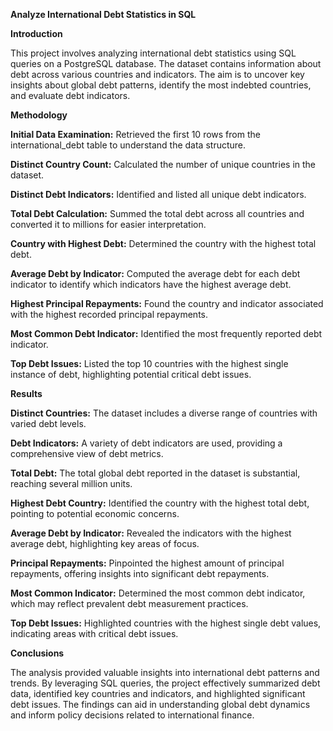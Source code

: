 **Analyze International Debt Statistics in SQL**

**Introduction**

This project involves analyzing international debt statistics using SQL queries on a PostgreSQL database. The dataset contains information about debt across various countries and indicators. The aim is to uncover key insights about global debt patterns, identify the most indebted countries, and evaluate debt indicators.

**Methodology**

**Initial Data Examination:** Retrieved the first 10 rows from the international_debt table to understand the data structure.

**Distinct Country Count:** Calculated the number of unique countries in the dataset.

**Distinct Debt Indicators:** Identified and listed all unique debt indicators.

**Total Debt Calculation:** Summed the total debt across all countries and converted it to millions for easier interpretation.

**Country with Highest Debt:** Determined the country with the highest total debt.

**Average Debt by Indicator:** Computed the average debt for each debt indicator to identify which indicators have the highest average debt.

**Highest Principal Repayments:** Found the country and indicator associated with the highest recorded principal repayments.

**Most Common Debt Indicator:** Identified the most frequently reported debt indicator.

**Top Debt Issues:** Listed the top 10 countries with the highest single instance of debt, highlighting potential critical debt issues.

**Results**

**Distinct Countries:** The dataset includes a diverse range of countries with varied debt levels.

**Debt Indicators:** A variety of debt indicators are used, providing a comprehensive view of debt metrics.

**Total Debt:** The total global debt reported in the dataset is substantial, reaching several million units.

**Highest Debt Country:** Identified the country with the highest total debt, pointing to potential economic concerns.

**Average Debt by Indicator:** Revealed the indicators with the highest average debt, highlighting key areas of focus.

**Principal Repayments:** Pinpointed the highest amount of principal repayments, offering insights into significant debt repayments.

**Most Common Indicator:** Determined the most common debt indicator, which may reflect prevalent debt measurement practices.

**Top Debt Issues:** Highlighted countries with the highest single debt values, indicating areas with critical debt issues.

**Conclusions**

The analysis provided valuable insights into international debt patterns and trends. By leveraging SQL queries, the project effectively summarized debt data, identified key countries and indicators, and highlighted significant debt issues. The findings can aid in understanding global debt dynamics and inform policy decisions related to international finance.
